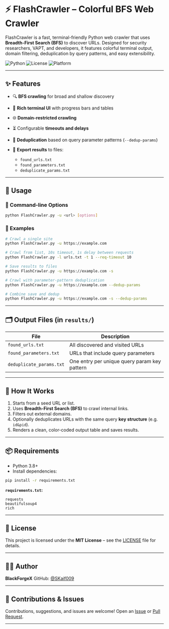 # ⚡ FlashCrawler – Colorful BFS Web Crawler

FlashCrawler is a fast, terminal-friendly Python web crawler that uses **Breadth-First Search (BFS)** to discover URLs. Designed for security researchers, VAPT, and developers, it features colorful terminal output, domain filtering, deduplication by query patterns, and easy extensibility.

![Python](https://img.shields.io/badge/Python-3.8+-blue)
![License](https://img.shields.io/badge/License-MIT-green)
![Platform](https://img.shields.io/badge/Platform-Cross--platform-lightgrey)

---

## ✨ Features

* 🔍 **BFS crawling** for broad and shallow discovery
* 🎨 **Rich terminal UI** with progress bars and tables
* 🌐 **Domain-restricted crawling**
* ⏳ Configurable **timeouts and delays**
* 🧠 **Deduplication** based on query parameter patterns (`--dedup-params`)
* 📝 **Export results** to files:

  * `found_urls.txt`
  * `found_parameters.txt`
  * `deduplicate_params.txt`

---

## 🚀 Usage

### 🔧 Command-line Options

```bash
python FlashCrawler.py -u <url> [options]
```

### 🔗 Examples

```bash
# Crawl a single site
python FlashCrawler.py -u https://example.com

# Crawl from list, 10s timeout, 1s delay between requests
python FlashCrawler.py -l urls.txt -t 1 --req-timeout 10

# Save results to files
python FlashCrawler.py -u https://example.com -s

# Crawl with parameter-pattern deduplication
python FlashCrawler.py -u https://example.com --dedup-params

# Combine save and dedup
python FlashCrawler.py -u https://example.com -s --dedup-params
```

---

## 🗂 Output Files (in `results/`)

| File                     | Description                                  |
| ------------------------ | -------------------------------------------- |
| `found_urls.txt`         | All discovered and visited URLs              |
| `found_parameters.txt`   | URLs that include query parameters           |
| `deduplicate_params.txt` | One entry per unique query param key pattern |

---

## 🧠 How It Works

1. Starts from a seed URL or list.
2. Uses **Breadth-First Search (BFS)** to crawl internal links.
3. Filters out external domains.
4. Optionally deduplicates URLs with the same query **key structure** (e.g. `id&pid`).
5. Renders a clean, color-coded output table and saves results.

---

## 📦 Requirements

* Python 3.8+
* Install dependencies:

```bash
pip install -r requirements.txt
```

**`requirements.txt`:**

```text
requests
beautifulsoup4
rich
```

---

## 📄 License

This project is licensed under the **MIT License** – see the [LICENSE](LICENSE) file for details.

---

## 👨‍💻 Author

**BlackForgeX**
GitHub: [@SKaif009](https://github.com/SKaif009)

---

## 💬 Contributions & Issues

Contributions, suggestions, and issues are welcome!
Open an [Issue](https://github.com/YOUR_USERNAME/FlashCrawler/issues) or [Pull Request](https://github.com/YOUR_USERNAME/FlashCrawler/pulls).

---
